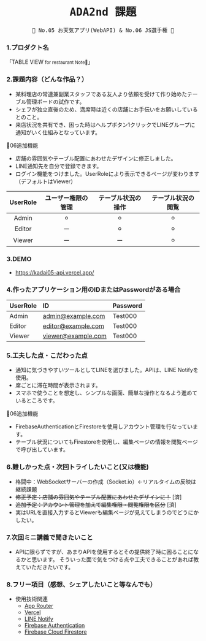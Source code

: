 <div align="center">
<samp>

# ADA2nd 課題

💜  No.05 お天気アプリ(WebAPI) & No.06 JS選手権  💜

</samp>
</div>



### 1.プロダクト名

「TABLE VIEW <small>for restaurant Note🍷</small>」

### 2.課題内容（どんな作品？）

- 某料理店の常連兼副業スタッフである友人より依頼を受けて作り始めたテーブル管理ボードの試作です。
- シェフが独立直後のため、満席時は近くの店舗にお手伝いをお願いしているとのこと。
- 来店状況を共有でき、困った時はヘルプボタン1クリックでLINEグループに通知がいく仕組みとなっています。

🍷06追加機能
- 店舗の雰囲気やテーブル配置にあわせたデザインに修正しました。
- LINE通知先を自分で登録できます。
- ログイン機能をつけました。UserRoleにより表示できるページが変わります（デフォルトはViewer）

| UserRole | ユーザー権限の管理 | テーブル状況の操作 | テーブル状況の閲覧 | 
| :---: | :---: | :---: | :---: | 
| Admin | ⚪︎ | ⚪︎ | ⚪︎ | 
| Editor | ー | ⚪︎ | ⚪︎ | 
| Viewer | ー | ー | ⚪︎ |

### 3.DEMO

- https://kadai05-api.vercel.app/

### 4.作ったアプリケーション用のIDまたはPasswordがある場合

| UserRole | ID | Password |
| :--- | :---| :--- |
| Admin | admin@example.com | Test000 |
| Editor | editor@example.com | Test000 |
| Viewer | viewer@example.com| Test000 |

### 5.工夫した点・こだわった点

- 通知に気づきやすいツールとしてLINEを選びました。APIは、LINE Notifyを使用。
- 席ごとに滞在時間が表示されます。
- スマホで使うことを想定し、シンプルな画面、簡単な操作となるよう進めているところです。

🍷06追加機能
- FirebaseAuthenticationとFirestoreを使用しアカウント管理を行なっています。
- テーブル状況についてもFirestoreを使用し、編集ページの情報を閲覧ページで呼び出しています。

### 6.難しかった点・次回トライしたいこと(又は機能)

- 格闘中：WebSocketサーバーの作成（Socket.io）←リアルタイムの反映は継続課題
- ~~修正予定：店舗の雰囲気やテーブル配置にあわせたデザインに！~~ [済]
- ~~追加予定：アカウント管理を加えて編集権限・閲覧権限を区分~~ [済]
- 実はURLを直接入力するとViewerも編集ページが見えてしまうのでどうにかしたい。

### 7.次回ミニ講義で聞きたいこと

- APIに限らずですが、あまりAPIを使用するとその提供終了時に困ることになるかと思います。
  そういった面で気をつける点や工夫できることがあれば教えていただきたいです。

### 8.フリー項目（感想、シェアしたいこと等なんでも）

- 使用技術関連
  - [App Router](https://nextjs.org/docs/app)
  - [Vercel](https://vercel.com/)
  - [LINE Notify](https://notify-bot.line.me/ja/) 
  - [Firebase Authentication](https://firebase.google.com/docs/auth?hl=ja) 
  - [Firebase Cloud Firestore](https://firebase.google.com/docs/firestore?hl=ja) 